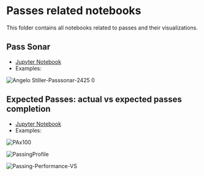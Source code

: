 # Passes related notebooks
This folder contains all notebooks related to passes and their visualizations. 

## Pass Sonar
- [Jupyter Notebook](https://gibranium.github.io/passing/PASSES-SONAR.html)
- Examples:

![Angelo Stiller-Passsonar-2425 0](https://github.com/user-attachments/assets/70214ba4-48c1-4167-b974-e65c7b036d6e)

## Expected Passes: actual vs expected passes completion
- [Jupyter Notebook](https://gibranium.github.io/passing/PASSES-xP-PROFILING.html)
- Examples:

![PAx100](https://github.com/user-attachments/assets/7084b3a6-369c-41aa-85ec-5e361feb2ec3)

![PassingProfile](https://github.com/user-attachments/assets/3516250c-eabc-4279-b204-6a7b25b9055b)

![Passing-Performance-VS](https://github.com/user-attachments/assets/8ad3dccd-bdd2-45b8-9a47-1c36b3e960b9)
